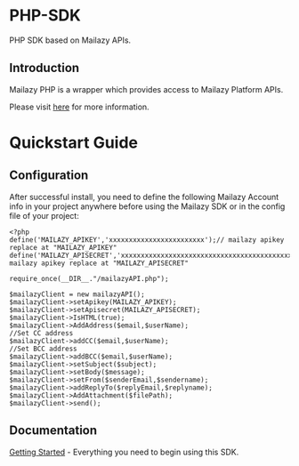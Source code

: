 # PHP-SDK
PHP SDK based on Mailazy APIs.

## Introduction

Mailazy PHP is a wrapper which provides access to Mailazy Platform APIs.

Please visit [here](https://mailazy.com/) for more information.

# Quickstart Guide

## Configuration
After successful install, you need to define the following Mailazy Account info in your project anywhere before using the Mailazy SDK or in the config file of your project:

```
<?php
define('MAILAZY_APIKEY','xxxxxxxxxxxxxxxxxxxxxxxx');// mailazy apikey replace at "MAILAZY_APIKEY"
define('MAILAZY_APISECRET','xxxxxxxxxxxxxxxxxxxxxxxxxxxxxxxxxxxxxxxxxxxxx');// mailazy apikey replace at "MAILAZY_APISECRET"

require_once(__DIR__."/mailazyAPI.php");

$mailazyClient = new mailazyAPI();
$mailazyClient->setApikey(MAILAZY_APIKEY);
$mailazyClient->setApisecret(MAILAZY_APISECRET);
$mailazyClient->IsHTML(true);
$mailazyClient->AddAddress($email,$userName);
//Set CC address
$mailazyClient->addCC($email,$userName);
//Set BCC address
$mailazyClient->addBCC($email,$userName);
$mailazyClient->setSubject($subject);
$mailazyClient->setBody($message);
$mailazyClient->setFrom($senderEmail,$sendername);
$mailazyClient->addReplyTo($replyEmail,$replyname);
$mailazyClient->AddAttachment($filePath);
$mailazyClient->send();
```                

## Documentation

[Getting Started](https://mailazy.com/docs/) - Everything you need to begin using this SDK.